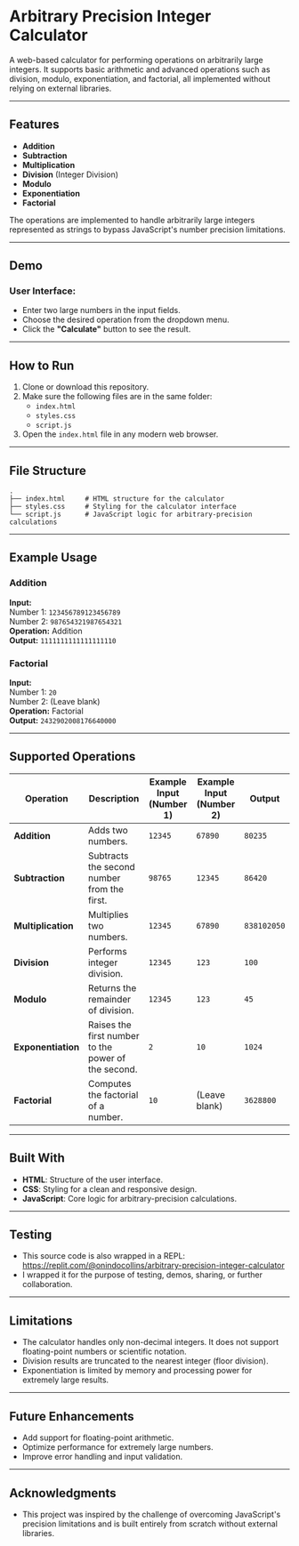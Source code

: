 # Arbitrary Precision Integer Calculator

A web-based calculator for performing operations on arbitrarily large integers. It supports basic arithmetic and advanced operations such as division, modulo, exponentiation, and factorial, all implemented without relying on external libraries.

---

## Features

- **Addition**  
- **Subtraction**  
- **Multiplication**  
- **Division** (Integer Division)  
- **Modulo**  
- **Exponentiation**  
- **Factorial**

The operations are implemented to handle arbitrarily large integers represented as strings to bypass JavaScript's number precision limitations.

---

## Demo

### User Interface:
- Enter two large numbers in the input fields.
- Choose the desired operation from the dropdown menu.
- Click the **"Calculate"** button to see the result.

---

## How to Run

1. Clone or download this repository.
2. Make sure the following files are in the same folder:
   - `index.html`
   - `styles.css`
   - `script.js`
3. Open the `index.html` file in any modern web browser.

---

## File Structure

```
.
├── index.html     # HTML structure for the calculator
├── styles.css     # Styling for the calculator interface
└── script.js      # JavaScript logic for arbitrary-precision calculations
```

---

## Example Usage

### Addition
**Input:**  
Number 1: `123456789123456789`  
Number 2: `987654321987654321`  
**Operation:** Addition  
**Output:** `1111111111111111110`

### Factorial
**Input:**  
Number 1: `20`  
Number 2: (Leave blank)  
**Operation:** Factorial  
**Output:** `2432902008176640000`

---

## Supported Operations

| Operation     | Description                              | Example Input (Number 1) | Example Input (Number 2) | Output                       |
|---------------|------------------------------------------|--------------------------|--------------------------|-----------------------------|
| **Addition**  | Adds two numbers.                       | `12345`                  | `67890`                  | `80235`                    |
| **Subtraction** | Subtracts the second number from the first. | `98765`                  | `12345`                  | `86420`                    |
| **Multiplication** | Multiplies two numbers.               | `12345`                  | `67890`                  | `838102050`                |
| **Division**  | Performs integer division.              | `12345`                  | `123`                    | `100`                      |
| **Modulo**    | Returns the remainder of division.      | `12345`                  | `123`                    | `45`                       |
| **Exponentiation** | Raises the first number to the power of the second. | `2`                      | `10`                     | `1024`                     |
| **Factorial** | Computes the factorial of a number.     | `10`                     | (Leave blank)            | `3628800`                  |

---

## Built With

- **HTML**: Structure of the user interface.
- **CSS**: Styling for a clean and responsive design.
- **JavaScript**: Core logic for arbitrary-precision calculations.

---
## Testing

- This source code is also wrapped in a REPL: https://replit.com/@onindocollins/arbitrary-precision-integer-calculator
- I wrapped it for the purpose of testing, demos, sharing, or further collaboration.

---

## Limitations

- The calculator handles only non-decimal integers. It does not support floating-point numbers or scientific notation.
- Division results are truncated to the nearest integer (floor division).
- Exponentiation is limited by memory and processing power for extremely large results.

---

## Future Enhancements

- Add support for floating-point arithmetic.
- Optimize performance for extremely large numbers.
- Improve error handling and input validation.

---


## Acknowledgments

- This project was inspired by the challenge of overcoming JavaScript's precision limitations and is built entirely from scratch without external libraries.

